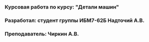 ### Курсовая работа по курсу: "Детали машин"
### Разработал: студент группы ИБМ7-62Б Надточий А.В. 
### Преподаватель: Чиркин А.В.
